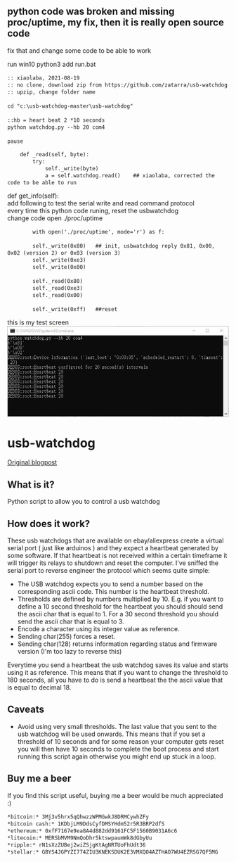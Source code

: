 
## python code was broken and missing proc/uptime, my fix, then it is really open source code
fix that and change some code to be able to work

run win10 python3
add run.bat
```
:: xiaolaba, 2021-08-19
:: no clone, download zip from https://github.com/zatarra/usb-watchdog
:: upzip, change folder name

cd "c:\usb-watchdog-master\usb-watchdog"

::hb = heart beat 2 *10 seconds
python watchdog.py --hb 20 com4

pause

```



```
    def _read(self, byte):
        try:
            self._write(byte)
            a = self.watchdog.read()    ## xiaolaba, corrected the code to be able to run
```



def get_info(self):  
add following to test the serial write and read command protocol  
every time this python code runing, reset the usbwatchdog  
change code open ./proc/uptime
```
        with open('./proc/uptime', mode='r') as f:

        self._write(0x80)   ## init, usbwatchdog reply 0x81, 0x00, 0x02 (version 2) or 0x03 (version 3)
        self._write(0xe3)
        self._write(0x00)
        
        self._read(0x80)
        self._read(0xe3)
        self._read(0x00)
                        
        self._write(0xff)   ##reset

```


this is my test screen  
![xiaolaba_python_code_running.JPG](xiaolaba_python_code_running.JPG)

   
   
   
   










# usb-watchdog
[Original blogpost](http://www.davidgouveia.net/2018/02/how-to-create-your-own-script-for-a-usb-watchdog/)

## What is it?
Python script to allow you to control a usb watchdog

## How does it work?
These usb watchdogs that are available on ebay/aliexpress create a virtual serial port ( just like arduinos ) and they expect a heartbeat generated by some software. If that heartbeat is not received within a certain timeframe it will trigger its relays to shutdown and reset the computer. I've sniffed the serial port to reverse engineer the protocol which seems quite simple:

- The USB watchdog expects you to send a number based on the corresponding ascii code. This number is the heartbeat threshold. 
- Thresholds are defined by numbers multiplied by 10. E.g. if you want to define a 10 second threshold for the heartbeat you should should send the ascii char that is equal to 1. For a 30 second threshold you should send the ascii char that is equal to 3.
- Encode a character using its integer value as reference.
- Sending char(255) forces a reset. 
- Sending char(128) returns information regarding status and firmware version (I'm too lazy to reverse this)

Everytime you send a heartbeat the usb watchdog saves its value and starts using it as reference. This means that if you want to change the threshold to 180 seconds, all you have to do is send a heartbeat the the ascii value that is equal to decimal 18. 
## Caveats

- Avoid using very small thresholds. The last value that you sent to the usb watchdog will be used onwards. 
This means that if you set a threshold of 10 seconds and for some reason your computer gets reset you will then have 10 seconds to complete the boot process and start running this script again otherwise you might end up stuck in a loop.


## Buy me a beer
If you find this script useful, buying me a beer would be much appreciated :)
```
*bitcoin:* 3Mj3v5hrx5qQhwzzWPMGwkJ8DRMCywhZFy
*bitcoin cash:* 1KDbjLM9DdsCyfDMSYHdm52r5R3BRP2dfS
*ethereum:* 0xfF7167e9ea8A4d882dd9161FC5F1560B9031A6c6
*litecoin:* MERSbMVM9NmQoDhr5ktswpaumWk8dGbyUu
*ripple:* rN1sXzZUBej2wiZSjgKtAgNRTUoFhUdt36 
*stellar:* GBYS4JGPYZI774ZIU3KNEKSDUK2E3VMXQO4AZTHAO7WU4EZRSG7QF5MG
```
